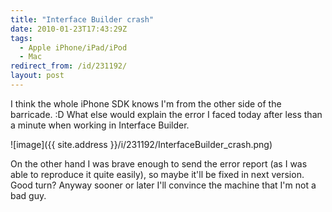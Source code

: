 ```yaml
---
title: "Interface Builder crash"
date: 2010-01-23T17:43:29Z
tags:
  - Apple iPhone/iPad/iPod
  - Mac
redirect_from: /id/231192/
layout: post
---
```

I think the whole iPhone SDK knows I'm from the other side of the barricade. :D What else would explain the error I faced today after less than a minute when working in Interface Builder.

![image]({{ site.address }}/i/231192/InterfaceBuilder_crash.png)

On the other hand I was brave enough to send the error report (as I was able to reproduce it quite easily), so maybe it'll be fixed in next version. Good turn? Anyway sooner or later I'll convince the machine that I'm not a bad guy.